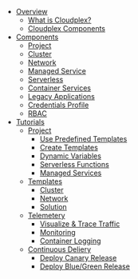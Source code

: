 - [Overview](pages/user-guide/overview/product-overview.md)
  - [What is Cloudplex?](pages/user-guide/overview/what-is-cloudplex/what-is-cloudplex)
  - [Cloudplex Components](pages/user-guide/overview/cloudplex-components/cloudplex-components)
- [Components](pages/user-guide/components/components)
  - [Project](pages/user-guide/components/project/project)
  - [Cluster](pages/user-guide/components/cluster/cluster)
  - [Network](pages/user-guide/components/network/network)
  - [Managed Service]()
  - [Serverless]()
  - [Container Services]()
  - [Legacy Applications]()
  - [Credentials Profile](pages/user-guide/components/credentials-profile/credentials-profile)
  - [RBAC]()
- [Tutorials](pages/user-guide/tutorials/tutorials)
  - [Project](pages/user-guide/tutorials/project/project)
    - [Use Predefined Templates](pages/user-guide/tutorials/project/use-predefined-templates/lab-1)
    - [Create Templates](pages/user-guide/tutorials/project/create-templates/lab-2)
    - [Dynamic Variables](pages/user-guide/tutorials/project/dynamic-variables/lab-3)
    - [Serverless Functions](pages/user-guide/tutorials/project/serverless-functions/lab-4)
    - [Managed Services](pages/user-guide/examples/project/lab-5/lab-5)
  - [Templates](pages/user-guide/tutorials/templates/templates)
    - [Cluster](pages/user-guide/tutorials/templates/cluster/cluster)
    - [Network](pages/user-guide/tutorials/templates/network/network)
    - [Solution](solution.md)
  - [Telemetery](pages/user-guide/examples/telemetry/telemetry)
    - [Visualize & Trace Traffic](pages/user-guide/examples/telemetry/cluster/cluster)
    - [Monitoring](pages/user-guide/examples/telemetry/network/network)
    - [Container Logging](pages/user-guide/examples/telemetry/network/network)
  - [Continuous Deliery](pages/user-guide/examples/cd/telemetry)
    - [Deploy Canary Release](pages/user-guide/examples/cd/cluster/cluster)
    - [Deploy Blue/Green Release](pages/user-guide/examples/cd/network/network)
